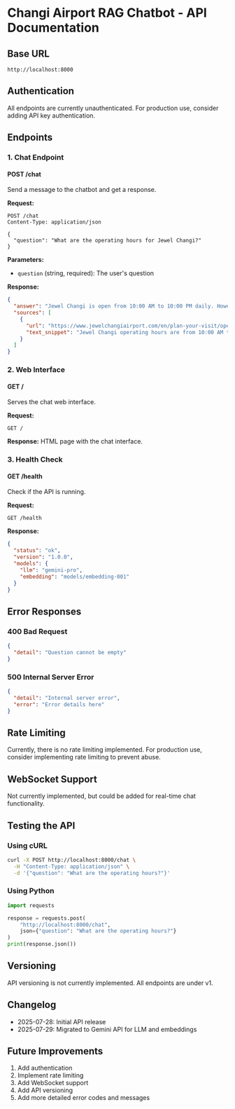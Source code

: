 # Changi Airport RAG Chatbot - API Documentation

## Base URL
```
http://localhost:8000
```

## Authentication
All endpoints are currently unauthenticated. For production use, consider adding API key authentication.

## Endpoints

### 1. Chat Endpoint

#### POST /chat
Send a message to the chatbot and get a response.

**Request:**
```http
POST /chat
Content-Type: application/json

{
  "question": "What are the operating hours for Jewel Changi?"
}
```

**Parameters:**
- `question` (string, required): The user's question

**Response:**
```json
{
  "answer": "Jewel Changi is open from 10:00 AM to 10:00 PM daily. However, individual store and restaurant hours may vary.",
  "sources": [
    {
      "url": "https://www.jewelchangiairport.com/en/plan-your-visit/opening-hours.html",
      "text_snippet": "Jewel Changi operating hours are from 10:00 AM to 10:00 PM daily..."
    }
  ]
}
```

### 2. Web Interface

#### GET /
Serves the chat web interface.

**Request:**
```http
GET /
```

**Response:**
HTML page with the chat interface.

### 3. Health Check

#### GET /health
Check if the API is running.

**Request:**
```http
GET /health
```

**Response:**
```json
{
  "status": "ok",
  "version": "1.0.0",
  "models": {
    "llm": "gemini-pro",
    "embedding": "models/embedding-001"
  }
}
```

## Error Responses

### 400 Bad Request
```json
{
  "detail": "Question cannot be empty"
}
```

### 500 Internal Server Error
```json
{
  "detail": "Internal server error",
  "error": "Error details here"
}
```

## Rate Limiting
Currently, there is no rate limiting implemented. For production use, consider implementing rate limiting to prevent abuse.

## WebSocket Support
Not currently implemented, but could be added for real-time chat functionality.

## Testing the API

### Using cURL
```bash
curl -X POST http://localhost:8000/chat \
  -H "Content-Type: application/json" \
  -d '{"question": "What are the operating hours?"}'
```

### Using Python
```python
import requests

response = requests.post(
    "http://localhost:8000/chat",
    json={"question": "What are the operating hours?"}
)
print(response.json())
```

## Versioning
API versioning is not currently implemented. All endpoints are under v1.

## Changelog
- 2025-07-28: Initial API release
- 2025-07-29: Migrated to Gemini API for LLM and embeddings

## Future Improvements
1. Add authentication
2. Implement rate limiting
3. Add WebSocket support
4. Add API versioning
5. Add more detailed error codes and messages
